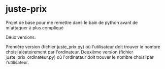 # juste-prix
Projet de base pour me remettre dans le bain de python avant de m'attaquer à plus compliqué

Deux versions:

Première version (fichier juste_prix.py) où l'utilisateur doit trouver le nombre choisi aléatoirement par l'ordinateur.
Deuxième version (fichier juste_prix_ordinateur.py) où l'ordinateur doit trouver le nombre choisi par l'utilisateur.
